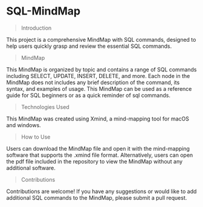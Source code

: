 # SQL-MindMap

> Introduction

This project is a comprehensive MindMap with SQL commands, designed to help users quickly grasp and review the essential SQL commands.

> MindMap

This MindMap is organized by topic and contains a range of SQL commands including SELECT, UPDATE, INSERT, DELETE, and more. Each node in the MindMap does not includes any brief description of the command, its syntax, and examples of usage. This MindMap can be used as a reference guide for SQL beginners or as a quick reminder of sql commands.

> Technologies Used

This MindMap was created using Xmind, a mind-mapping tool for macOS and windows.

> How to Use

Users can download the MindMap file and open it with the mind-mapping software that supports the .xmind file format. Alternatively, users can open the pdf file included in the repository to view the MindMap without any additional software.

> Contributions

Contributions are welcome! If you have any suggestions or would like to add additional SQL commands to the MindMap, please submit a pull request.

